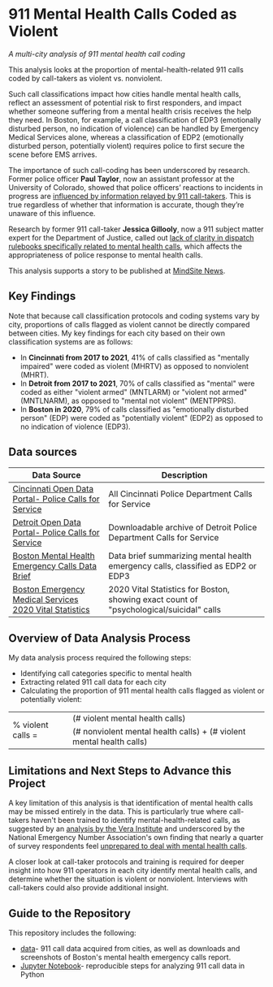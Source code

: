 # 911 Mental Health Calls Coded as Violent
_A multi-city analysis of 911 mental health call coding_

This analysis looks at the proportion of mental-health-related 911 calls coded by call-takers as violent vs. nonviolent.

Such call classifications impact how cities handle mental health calls, reflect an assessment of potential risk to first responders, and impact whether someone suffering from a mental health crisis receives the help they need. In Boston, for example, a call classification of EDP3 (emotionally disturbed person, no indication of violence) can be handled by Emergency Medical Services alone, whereas a classification of EDP2 (emotionally disturbed person, potentially violent) requires police to first secure the scene before EMS arrives.

The importance of such call-coding has been underscored by research. Former police officer **Paul Taylor**, now an assistant professor at the University of Colorado, showed that police officers’ reactions to incidents in progress are [influenced by information relayed by 911 call-takers](https://journals-sagepub-com.turing.library.northwestern.edu/doi/10.1177/1098611119896653). This is true regardless of whether that information is accurate, though they’re unaware of this influence.

Research by former 911 call-taker **Jessica Gillooly**, now a 911 subject matter expert for the Department of Justice, called out [lack of clarity in dispatch rulebooks specifically related to mental health calls](https://onlinelibrary.wiley.com/doi/abs/10.1002/pam.22369), which affects the appropriateness of police response to mental health calls.



This analysis supports a story to be published at [MindSite News](https://mindsitenews.org/).


## Key Findings
Note that because call classification protocols and coding systems vary by city, proportions of calls flagged as violent cannot be directly compared between cities. My key findings for each city based on their own classification systems are as follows:
* In **Cincinnati from 2017 to 2021**, 41% of calls classified as "mentally impaired" were coded as violent (MHRTV) as opposed to nonviolent (MHRT).
* In **Detroit from 2017 to 2021**, 70% of calls classified as "mental" were coded as either "violent armed" (MNTLARM) or "violent not armed" (MNTLNARM), as opposed to "mental not violent" (MENTPPRS).
* In **Boston in 2020**, 79% of calls classified as "emotionally disturbed person" (EDP) were coded as "potentially violent" (EDP2) as opposed to no indication of violence (EDP3).

## Data sources
|Data Source|Description|
|---|---|
|[Cincinnati Open Data Portal- Police Calls for Service](https://data.cincinnati-oh.gov/safety/PDI-Police-Data-Initiative-Police-Calls-for-Servic/gexm-h6bt/data)|All Cincinnati Police Department Calls for Service|
|[Detroit Open Data Portal- Police Calls for Service](https://apis.detroitmi.gov/data/index.html) |Downloadable archive of Detroit Police Department Calls for Service|
|[Boston Mental Health Emergency Calls Data Brief](https://www.boston.gov/sites/default/files/file/2021/08/Mental%20Health%20Call_Data%20Brief_FINAL_LB_edit.pdf)|Data brief summarizing mental health emergency calls, classified as EDP2 or EDP3|
|[Boston Emergency Medical Services 2020 Vital Statistics](https://www.boston.gov/sites/default/files/file/2022/04/2020-Vital-Stats-Boston-EMS.pdf)|2020 Vital Statistics for Boston, showing exact count of "psychological/suicidal" calls|

## Overview of Data Analysis Process
My data analysis process required the following steps:
* Identifying call categories specific to mental health
* Extracting related 911 call data for each city
* Calculating the proportion of 911 mental health calls flagged as violent or potentially violent:

<table><tr><td rowspan="2">% violent calls = </td><td>(# violent mental health calls)</td></tr>
<tr><td>(# nonviolent mental health calls) + (# violent mental health calls)</td></tr></table>

## Limitations and Next Steps to Advance this Project
A key limitation of this analysis is that identification of mental health calls may be missed entirely in the data. This is particularly true where call-takers haven't been trained to identify mental-health-related calls, as suggested by an [analysis by the Vera Institute](https://www.vera.org/downloads/publications/911-analysis-civilian-crisis-responders.pdf) and underscored by the National Emergency Number Association's own finding that nearly a quarter of survey respondents feel [unprepared to deal with mental health calls](https://the-pulse-of-9-1-1-2023.carbyne.com/?utm_source=Press+Release&utm_medium=Press+Release&utm_campaign=GUI_Survey_Results_Pulse_of_911_PS_US_Q323&utm_id=GUI_Survey_Results_Pulse_of_911_PS_US_Q323_PR&utm_term=Pulse).

A closer look at call-taker protocols and training is required for deeper insight into how 911 operators in each city identify mental health calls, and determine whether the situation is violent or nonviolent. Interviews with call-takers could also provide additional insight.

## Guide to the Repository
This repository includes the following:

* [data](data/)- 911 call data acquired from cities, as well as downloads and screenshots of Boston's mental health emergency calls report.
* [Jupyter Notebook](911_mental_violent_rates.ipynb)- reproducible steps for analyzing 911 call data in Python